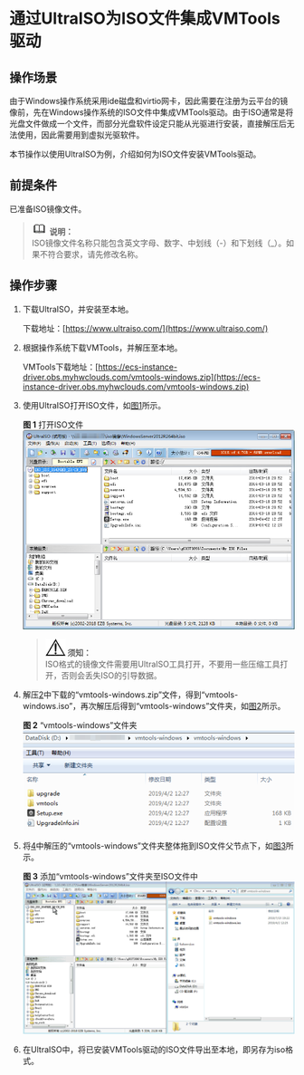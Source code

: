 # 通过UltraISO为ISO文件集成VMTools驱动<a name="ZH-CN_TOPIC_0146474781"></a>

## 操作场景<a name="section141931614194617"></a>

由于Windows操作系统采用ide磁盘和virtio网卡，因此需要在注册为云平台的镜像前，先在Windows操作系统的ISO文件中集成VMTools驱动。由于ISO通常是将光盘文件做成一个文件，而部分光盘软件设定只能从光驱进行安装，直接解压后无法使用，因此需要用到虚拟光驱软件。

本节操作以使用UltraISO为例，介绍如何为ISO文件安装VMTools驱动。

## 前提条件<a name="section1046210389526"></a>

已准备ISO镜像文件。

>![](public_sys-resources/icon-note.gif) **说明：**   
>ISO镜像文件名称只能包含英文字母、数字、中划线（-）和下划线（\_）。如果不符合要求，请先修改名称。  

## 操作步骤<a name="section1256835118464"></a>

1.  下载UltraISO，并安装至本地。

    下载地址：[https://www.ultraiso.com/](https://www.ultraiso.com/)

2.  <a name="li7344112816270"></a>根据操作系统下载VMTools，并解压至本地。

    VMTools下载地址：[https://ecs-instance-driver.obs.myhwclouds.com/vmtools-windows.zip](https://ecs-instance-driver.obs.myhwclouds.com/vmtools-windows.zip)

3.  使用UltraISO打开ISO文件，如[图1](#fig1383516241387)所示。

    **图 1**  打开ISO文件<a name="fig1383516241387"></a>  
    ![](figures/打开ISO文件.png "打开ISO文件")

    >![](public_sys-resources/icon-notice.gif) **须知：**   
    >ISO格式的镜像文件需要用UltraISO工具打开，不要用一些压缩工具打开，否则会丢失ISO的引导数据。  

4.  <a name="li159314251271"></a>解压[2](#li7344112816270)中下载的“vmtools-windows.zip”文件，得到“vmtools-windows.iso”，再次解压后得到“vmtools-windows”文件夹，如[图2](#fig0525164633115)所示。

    **图 2**  “vmtools-windows”文件夹<a name="fig0525164633115"></a>  
    ![](figures/vmtools-windows-文件夹.png "vmtools-windows-文件夹")

5.  将[4](#li159314251271)中解压的“vmtools-windows”文件夹整体拖到ISO文件父节点下，如[图3](#fig121761398353)所示。

    **图 3**  添加“vmtools-windows”文件夹至ISO文件中<a name="fig121761398353"></a>  
    ![](figures/添加-vmtools-windows-文件夹至ISO文件中.gif "添加-vmtools-windows-文件夹至ISO文件中")

6.  在UltraISO中，将已安装VMTools驱动的ISO文件导出至本地，即另存为iso格式。

